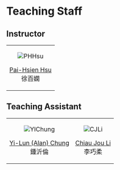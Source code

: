 Teaching Staff
============================
 
## Instructor

<table border='0' >
        <tr>
            <td style="text-align:center">

![PHHsu](/images/portrait-PHHsu.png)

<a href="http://phys.site.nthu.edu.tw/p/406-1335-107514,r3581.php?Lang=zh-tw">Pai-Hsien Hsu</a>
<br>
徐百嫻
</td>

</tr>
</table>


## Teaching Assistant

<table border='0' >
        <tr>
            <td style="text-align:center">

![YIChung](/images/portrait-Chung.png)

<a href="mailto:alan200276@gmail.com">Yi-Lun (Alan) Chung</a>
<br>
鍾沂倫
</td>
            
<td style="text-align:center">

![CJLi](/images/portrait-CJLi.png)

<a href="mailto:sips50333@gmail.com">Chiau Jou Li</a>
<br>
李巧柔
</td>
        </tr>
</table>
